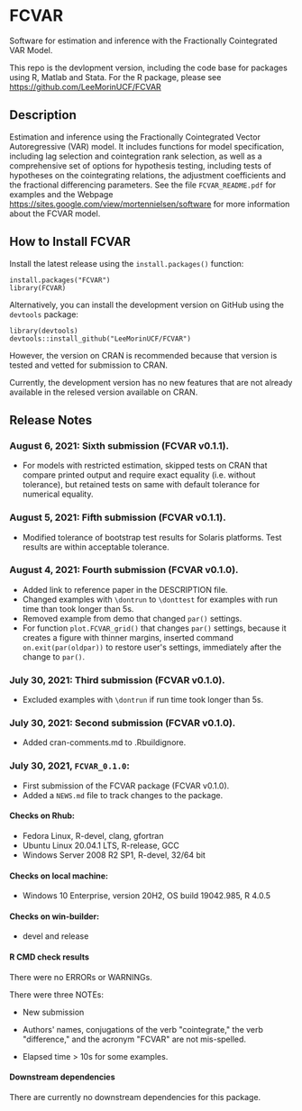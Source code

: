 # FCVAR


Software for estimation and inference with the Fractionally Cointegrated VAR Model.

This repo is the devlopment version, including the code base for packages using R, Matlab and Stata. For the R package, please see https://github.com/LeeMorinUCF/FCVAR 


## Description

Estimation and inference using the Fractionally Cointegrated 
Vector Autoregressive (VAR) model. It includes functions for model specification, 
including lag selection and cointegration rank selection, as well as a comprehensive
set of options for hypothesis testing, including tests of hypotheses on the 
cointegrating relations, the adjustment coefficients and the fractional 
differencing parameters. 
See the file ```FCVAR_README.pdf``` for examples
and the Webpage https://sites.google.com/view/mortennielsen/software
for more information about the FCVAR model.


## How to Install FCVAR

Install the latest release using the ```install.packages()``` function:

```
install.packages("FCVAR")
library(FCVAR)
```

Alternatively, you can install the development version on 
GitHub using the ```devtools``` package:

```
library(devtools)
devtools::install_github("LeeMorinUCF/FCVAR")
```

However, the version on CRAN is recommended because that version
is tested and vetted for submission to CRAN. 

Currently, the development version has no new features that are 
not already available in the relesed version available on CRAN. 


## Release Notes

### August 6, 2021: Sixth submission (FCVAR v0.1.1).

* For models with restricted estimation, skipped tests on CRAN 
that compare printed output and require exact equality (i.e. without tolerance), 
but retained tests on same with default tolerance for numerical equality. 

### August 5, 2021: Fifth submission (FCVAR v0.1.1).

* Modified tolerance of bootstrap test results for Solaris platforms. 
Test results are within acceptable tolerance. 


### August 4, 2021: Fourth submission (FCVAR v0.1.0).

* Added link to reference paper in the DESCRIPTION file. 
* Changed examples with ```\dontrun``` to ```\donttest``` for examples
with run time than took longer than 5s.
* Removed example from demo that changed ```par()``` settings.
* For function ```plot.FCVAR_grid()``` that changes ```par()``` settings, 
because it creates a figure with thinner margins, 
inserted command ```on.exit(par(oldpar))``` to restore user's settings, 
immediately after the change to ```par()```. 


### July 30, 2021: Third submission (FCVAR v0.1.0).

* Excluded examples with ```\dontrun``` if run time took longer than 5s.


### July 30, 2021: Second submission (FCVAR v0.1.0).

* Added cran-comments.md to .Rbuildignore.



### July 30, 2021,  ```FCVAR_0.1.0```: 

* First submission of the FCVAR package (FCVAR v0.1.0).
* Added a `NEWS.md` file to track changes to the package.


#### Checks on Rhub:
* Fedora Linux, R-devel, clang, gfortran
* Ubuntu Linux 20.04.1 LTS, R-release, GCC
* Windows Server 2008 R2 SP1, R-devel, 32/64 bit

#### Checks on local machine:
* Windows 10 Enterprise, version 20H2, OS build 19042.985, R 4.0.5

#### Checks on win-builder:
* devel and release


#### R CMD check results

There were no ERRORs or WARNINGs.

There were three NOTEs:

* New submission

* Authors' names, conjugations of the verb "cointegrate," the verb "difference," 
and the acronym "FCVAR" are not mis-spelled. 

* Elapsed time > 10s for some examples.


#### Downstream dependencies

There are currently no downstream dependencies for this package. 

